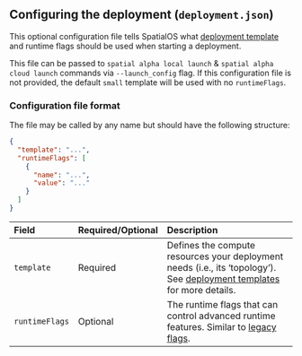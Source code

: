 ## Configuring the deployment (`deployment.json`)

This optional configuration file tells SpatialOS what [deployment template](https://docs.improbable.io/reference/latest/shared/reference/file-formats/launch-config#templates) and runtime flags should be used when starting a deployment.

This file can be passed to `spatial alpha local launch` & `spatial alpha cloud launch` commands via `--launch_config` flag. If this configuration file is not provided, the default `small` template will be used with no `runtimeFlags`.

### Configuration file format

The file may be called by any name but should have the following structure:

```json
{
  "template": "...",
  "runtimeFlags": [
    {
      "name": "...",
      "value": "..."
    }
  ]   
}
```

| Field | Required/Optional | Description | 
| :------------- | :------------- | :------- |
| `template` | Required | Defines the compute resources your deployment needs (i.e., its ‘topology’). See [deployment templates](https://docs.improbable.io/reference/latest/shared/reference/file-formats/launch-config#templates) for more details. |
| `runtimeFlags` | Optional | The runtime flags that can control advanced runtime features. Similar to [legacy flags](https://docs.improbable.io/reference/latest/shared/reference/file-formats/launch-config#legacy-flags).|
